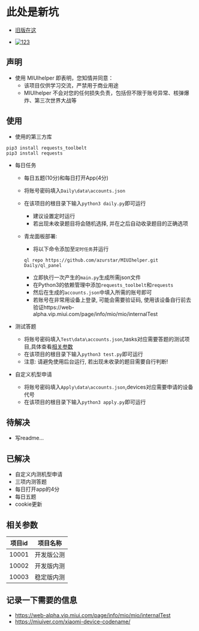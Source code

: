 # 此处是新坑
* [旧版在这](https://github.com/azurstar/MIUIhelper/tree/main)  

* [![123](https://user-images.githubusercontent.com/91844313/162752581-15a414ab-50bb-4dd3-b13b-001e6dc245cd.jpg)](https://qm.qq.com/cgi-bin/qm/qr?k=pXxSae9XLz6Sid63B1zDlAM7gFTEc_Pm&jump_from=webapi)
## 声明
* 使用 MIUIhelper  即表明，您知情并同意：  
    * 该项目仅供学习交流，严禁用于商业用途  
    * MIUIhelper 不会对您的任何损失负责，包括但不限于账号异常、核弹爆炸、第三次世界大战等

## 使用  
* 使用的第三方库
```
pip3 install requests_toolbelt
pip3 install requests
```

* 每日任务  
    * 每日五题(10分)和每日打开App(4分)  
    * 将账号密码填入`Daily\data\accounts.json`  
    * 在该项目的根目录下输入`python3 daily.py`即可运行  
        * 建议设置定时运行  
        * 若出现未收录题目将会随机选择, 并在之后自动收录题目的正确选项  
    * 青龙面板部署:
        * 将以下命令添加至`定时任务`并运行  

        ```
        ql repo https://github.com/azurstar/MIUIhelper.git Daily/ql_panel
        ```

        * 立即执行一次产生的`main.py`生成所需json文件 
        * 在Python3的依赖管理中添加`requests_toolbelt`和`requests`  
        * 然后在生成的`accounts.json`中填入所需的账号即可  
        * 若账号在非常用设备上登录, 可能会需要验证码, 使用该设备自行前去验证https://web-alpha.vip.miui.com/page/info/mio/mio/internalTest

* 测试答题    
    * 将账号密码填入`Test\data\accounts.json`,tasks对应需要答题的测试项目,具体查看[相关参数](#相关参数)  
    * 在该项目的根目录下输入`python3 test.py`即可运行  
    * 注意: 请避免使用后台运行, 若出现未收录的题目需要自行判断!  

* 自定义机型申请      
    * 将账号密码填入`Apply\data\accounts.json`,devices对应需要申请的设备代号  
    * 在该项目的根目录下输入`python3 apply.py`即可运行  

## 待解决  
* 写readme...

## 已解决  
* 自定义内测机型申请  
* 三项内测答题  
* 每日打开app的4分  
* 每日五题  
* cookie更新  

## 相关参数  
|  项目id  |  项目名称  |
|  ----  |  ----  |
|  10001  |  开发版公测  |
|  10002  |  开发版内测  |
|  10003  |  稳定版内测  |

## 记录一下需要的信息  
* https://web-alpha.vip.miui.com/page/info/mio/mio/internalTest  
* https://miuiver.com/xiaomi-device-codename/  
 
